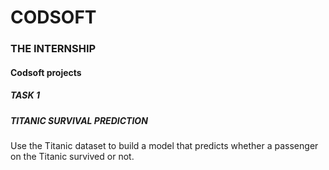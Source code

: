 # CODSOFT
<h3>THE INTERNSHIP</h3>
<h4>Codsoft projects</h4>
<h5>TASK 1</h5>
<h5>TITANIC SURVIVAL PREDICTION</h5>
<p>Use the Titanic dataset to build a model that predicts whether a passenger on the Titanic survived or not.</p>
